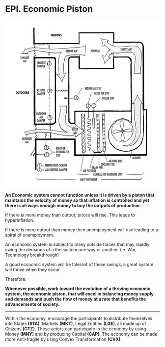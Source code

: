 # EPI. Economic Piston

![THSimage](images/hvac_system.jpg)

**An Economic system cannot function unless it is driven by a piston that maintains the velocity of money so that inflation is controlled and yet there is all ways enough money to buy the outputs of production.**

If there is more money than output, prices will rise.  This leads to hyperinflation.

If there is more output than money then unemployment will rise leading to a spiral of unemployment.

An economic system is subject to many outside forces that may rapidly swing the demands of a the system one way or another. (ie. War, Technology breakthrough)

A good economic system will be tolerant of these swings, a great system will thrive when they occur.

Therefore:

**Whenever possible, work toward the evolution of a thriving economic system, the economic piston, that will excel in balancing money supply and demands and push the flow of money at a rate that benefits the advancements of society.**


----------

Within the economy, encourage the participants to distribute themselves into States **(STA)**, Markets **(MKT)**, Legal Entities **(LGE)**, all made up of Citizens **(CTZ)**. These actors can participate in the economy by using Money **(MNY)** and by producing Capital **(CAP)**. The economy can be made more Anti-fragile by using Convex Transformation **(CVX)**.

